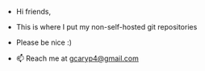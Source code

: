 -  Hi friends,
-  This is where I put my non-self-hosted git repositories
-  Please be nice :)

- 📫 Reach me at gcaryp4@gmail.com

<!---
gibsonPhillips/gibsonPhillips is a ✨ special ✨ repository because its `README.md` (this file) appears on your GitHub profile.
You can click the Preview link to take a look at your changes.
--->
